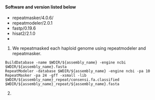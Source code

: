 #### Software and version listed below

- repeatmasker/4.0.6/
- repeatmodeler/2.0.1
- fastp/0.19.6
- hisat2/2.1.0
- 

1. We repeatmasked each haploid genome using repeatmodeler and repeatmasker.
```
BuildDatabase -name $WDIR/${assembly_name} -engine ncbi $WDIR/${assembly_name}.fasta
RepeatModeler -database $WDIR/${assembly_name} -engine ncbi -pa 10
RepeatMasker -pa 24 -gff -xsmall -lib $WDIR/${assembly_name}_repeat/consensi.fa.classified $WDIR/${assembly_name}_repeat/${assembly_name}.fasta
```

2. 
